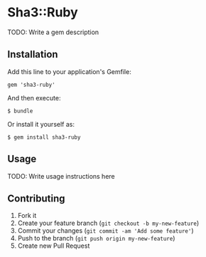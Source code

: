 # Sha3::Ruby

TODO: Write a gem description

## Installation

Add this line to your application's Gemfile:

    gem 'sha3-ruby'

And then execute:

    $ bundle

Or install it yourself as:

    $ gem install sha3-ruby

## Usage

TODO: Write usage instructions here

## Contributing

1. Fork it
2. Create your feature branch (`git checkout -b my-new-feature`)
3. Commit your changes (`git commit -am 'Add some feature'`)
4. Push to the branch (`git push origin my-new-feature`)
5. Create new Pull Request
